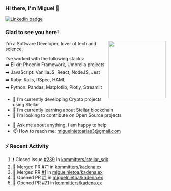 ### Hi there, I'm Miguel 👋

<a href="https://linkedin.com/in/miguelnietoa/" target="_blank" rel="noopener noreferrer">
  <img src="https://img.shields.io/badge/-LinkedIn-0e76a8?style=flat-square&logo=Linkedin&logoColor=white" alt="Linkedin badge">
</a>
<!-- [![Website Badge](https://img.shields.io/badge/Website-3b5998?style=flat-square&logo=google-chrome&logoColor=white)](#notavailablenow#) 

<img src="https://i.imgur.com/tbrLrt5.gif" width=400 alt="Coding GIF" align="right"/>
-->


### Glad to see you here!
<a href="https://github.com/miguelnietoa"><img src="https://github-readme-stats.vercel.app/api?username=miguelnietoa&show_icons=true&hide_border=true&count_private=true&include_all_commits=true&theme=tokyonight" height="180em" align="right"/></a>
I'm a Software Developer, lover of tech and science. 

I've worked with the following stacks:\
➡️ Elixir: Phoenix Framework, Umbrella projects\
➡️ JavaScript: VanillaJS, React, NodeJS, Jest\
➡️ Ruby: Rails, RSpec, HAML\
➡️ Python: Pandas, Matplotlib, Plotly, Streamlit

- 🔭 I’m currently developing Crypto projects using Stellar
- 🌱 I’m currently learning about Stellar blockchain
- 👯 I’m looking to contribute on Open Source projects
<!-- 
- 😄 I just finished a Machine Learning course! 
- 🤔 I’m looking for help with ...
-->
- 💬 Ask me about anything, I am happy to help
- 📫 How to reach me: miguelnietoarias3@gmail.com

### ⚡ Recent Activity

<!--START_SECTION:activity-->
1. ❗️ Closed issue [#239](https://github.com/kommitters/stellar_sdk/issues/239) in [kommitters/stellar_sdk](https://github.com/kommitters/stellar_sdk)
2. 🎉 Merged PR [#71](https://github.com/kommitters/kadena.ex/pull/71) in [kommitters/kadena.ex](https://github.com/kommitters/kadena.ex)
3. 🎉 Merged PR [#1](https://github.com/miguelnietoa/kadena.ex/pull/1) in [miguelnietoa/kadena.ex](https://github.com/miguelnietoa/kadena.ex)
4. 💪 Opened PR [#1](https://github.com/miguelnietoa/kadena.ex/pull/1) in [miguelnietoa/kadena.ex](https://github.com/miguelnietoa/kadena.ex)
5. 💪 Opened PR [#71](https://github.com/kommitters/kadena.ex/pull/71) in [kommitters/kadena.ex](https://github.com/kommitters/kadena.ex)
<!--END_SECTION:activity-->
